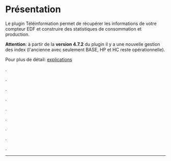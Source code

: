 Présentation
===
Le plugin Téléinformation permet de récupérer les informations de votre compteur EDF et construire des statistiques de consommation et production.

**Attention**: à partir de la **version 4.7.2** du plugin il y a une nouvelle gestion des index (l'ancienne avec seulement BASE, HP et HC reste opérationnelle).

Pour plus de détail: [explications](/plugin-teleinfo/fr_FR/index/)

.

.

.

.

.

.

.

.

.

---
